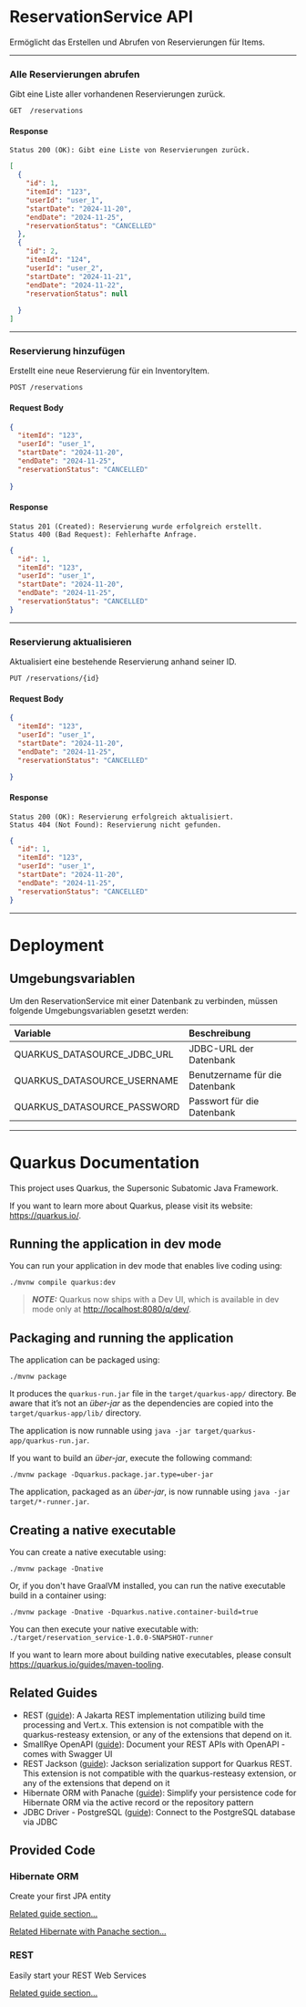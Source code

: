 # ReservationService API

Ermöglicht das Erstellen und Abrufen von Reservierungen für Items.

---

### Alle Reservierungen abrufen

Gibt eine Liste aller vorhandenen Reservierungen zurück.

```http
GET  /reservations
```

#### Response

    Status 200 (OK): Gibt eine Liste von Reservierungen zurück.

```json
[
  {
    "id": 1,
    "itemId": "123",
    "userId": "user_1",
    "startDate": "2024-11-20",
    "endDate": "2024-11-25",
    "reservationStatus": "CANCELLED"
  },
  {
    "id": 2,
    "itemId": "124",
    "userId": "user_2",
    "startDate": "2024-11-21",
    "endDate": "2024-11-22",
    "reservationStatus": null
    
  }
]
```

---

### Reservierung hinzufügen

Erstellt eine neue Reservierung für ein InventoryItem.

```http
POST /reservations
```

#### Request Body

```json
{
  "itemId": "123",
  "userId": "user_1",
  "startDate": "2024-11-20",
  "endDate": "2024-11-25",
  "reservationStatus": "CANCELLED"
  
}
```

#### Response

    Status 201 (Created): Reservierung wurde erfolgreich erstellt.
    Status 400 (Bad Request): Fehlerhafte Anfrage.

```json
{
  "id": 1,
  "itemId": "123",
  "userId": "user_1",
  "startDate": "2024-11-20",
  "endDate": "2024-11-25",
  "reservationStatus": "CANCELLED"
}
```

---

### Reservierung aktualisieren

Aktualisiert eine bestehende Reservierung anhand seiner ID.

```http
PUT /reservations/{id}
```

#### Request Body

```json
{
  "itemId": "123",
  "userId": "user_1",
  "startDate": "2024-11-20",
  "endDate": "2024-11-25",
  "reservationStatus": "CANCELLED"

}
```

#### Response

    Status 200 (OK): Reservierung erfolgreich aktualisiert.
    Status 404 (Not Found): Reservierung nicht gefunden.

```json
{
  "id": 1,
  "itemId": "123",
  "userId": "user_1",
  "startDate": "2024-11-20",
  "endDate": "2024-11-25",
  "reservationStatus": "CANCELLED"
}
```

---

# Deployment

## Umgebungsvariablen

Um den ReservationService mit einer Datenbank zu verbinden, müssen folgende Umgebungsvariablen gesetzt werden:

| Variable                     | Beschreibung                   |
|:-----------------------------|:-------------------------------|
| QUARKUS_DATASOURCE_JDBC_URL  | JDBC-URL der Datenbank         |    
| QUARKUS_DATASOURCE_USERNAME  | Benutzername für die Datenbank |      
| QUARKUS_DATASOURCE_PASSWORD  | Passwort für die Datenbank     |

---

# Quarkus Documentation

This project uses Quarkus, the Supersonic Subatomic Java Framework.

If you want to learn more about Quarkus, please visit its website: <https://quarkus.io/>.

## Running the application in dev mode

You can run your application in dev mode that enables live coding using:

```shell script
./mvnw compile quarkus:dev
```

> **_NOTE:_**  Quarkus now ships with a Dev UI, which is available in dev mode only at <http://localhost:8080/q/dev/>.

## Packaging and running the application

The application can be packaged using:

```shell script
./mvnw package
```

It produces the `quarkus-run.jar` file in the `target/quarkus-app/` directory.
Be aware that it’s not an _über-jar_ as the dependencies are copied into the `target/quarkus-app/lib/` directory.

The application is now runnable using `java -jar target/quarkus-app/quarkus-run.jar`.

If you want to build an _über-jar_, execute the following command:

```shell script
./mvnw package -Dquarkus.package.jar.type=uber-jar
```

The application, packaged as an _über-jar_, is now runnable using `java -jar target/*-runner.jar`.

## Creating a native executable

You can create a native executable using:

```shell script
./mvnw package -Dnative
```

Or, if you don't have GraalVM installed, you can run the native executable build in a container using:

```shell script
./mvnw package -Dnative -Dquarkus.native.container-build=true
```

You can then execute your native executable with: `./target/reservation_service-1.0.0-SNAPSHOT-runner`

If you want to learn more about building native executables, please consult <https://quarkus.io/guides/maven-tooling>.

## Related Guides

- REST ([guide](https://quarkus.io/guides/rest)): A Jakarta REST implementation utilizing build time processing and Vert.x. This extension is not compatible with the quarkus-resteasy extension, or any of the extensions that depend on it.
- SmallRye OpenAPI ([guide](https://quarkus.io/guides/openapi-swaggerui)): Document your REST APIs with OpenAPI - comes with Swagger UI
- REST Jackson ([guide](https://quarkus.io/guides/rest#json-serialisation)): Jackson serialization support for Quarkus REST. This extension is not compatible with the quarkus-resteasy extension, or any of the extensions that depend on it
- Hibernate ORM with Panache ([guide](https://quarkus.io/guides/hibernate-orm-panache)): Simplify your persistence code for Hibernate ORM via the active record or the repository pattern
- JDBC Driver - PostgreSQL ([guide](https://quarkus.io/guides/datasource)): Connect to the PostgreSQL database via JDBC

## Provided Code

### Hibernate ORM

Create your first JPA entity

[Related guide section...](https://quarkus.io/guides/hibernate-orm)

[Related Hibernate with Panache section...](https://quarkus.io/guides/hibernate-orm-panache)

### REST

Easily start your REST Web Services

[Related guide section...](https://quarkus.io/guides/getting-started-reactive#reactive-jax-rs-resources)
